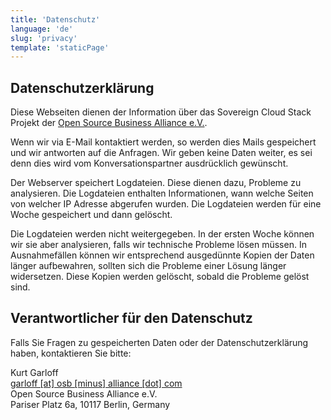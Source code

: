 ```yaml
---
title: 'Datenschutz'
language: 'de'
slug: 'privacy'
template: 'staticPage'
---
```


## Datenschutzerklärung

Diese Webseiten dienen der Information über das Sovereign Cloud Stack
Projekt der [Open Source Business Alliance e.V.](https://osb-alliance.de/).

Wenn wir via E-Mail kontaktiert werden, so werden dies Mails gespeichert und
wir antworten auf die Anfragen. Wir geben keine Daten weiter, es sei denn
dies wird vom Konversationspartner ausdrücklich gewünscht.

Der Webserver speichert Logdateien. Diese dienen dazu, Probleme zu analysieren.
Die Logdateien enthalten Informationen, wann welche Seiten von welcher IP
Adresse abgerufen wurden. Die Logdateien werden für eine Woche gespeichert
und dann gelöscht.

Die Logdateien werden nicht weitergegeben. In der ersten Woche können wir
sie aber analysieren, falls wir technische Probleme lösen müssen. In
Ausnahmefällen können wir entsprechend ausgedünnte Kopien der Daten länger
aufbewahren, sollten sich die Probleme einer Lösung länger widersetzen.
Diese Kopien werden gelöscht, sobald die Probleme gelöst sind.

## Verantwortlicher für den Datenschutz

Falls Sie Fragen zu gespeicherten Daten oder der Datenschutzerklärung haben,
kontaktieren Sie bitte:

Kurt Garloff<br/>
[garloff [at] osb [minus] alliance [dot] com](mailto:garloff@osb-alliance.com)<br/>
Open Source Business Alliance e.V.<br/>
Pariser Platz 6a, 10117 Berlin, Germany
